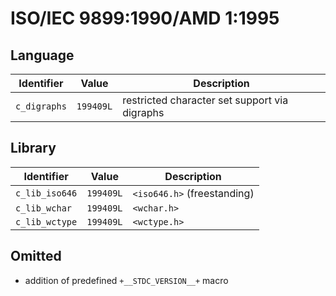 # ISO/IEC 9899:1990/AMD 1:1995

## Language

| Identifier   | Value     | Description                                   |
| ------------ | --------- | --------------------------------------------- |
| `c_digraphs` | `199409L` | restricted character set support via digraphs |

## Library

| Identifier     | Value     | Description                 |
| -------------- | --------- | --------------------------- |
| `c_lib_iso646` | `199409L` | `<iso646.h>` (freestanding) |
| `c_lib_wchar`  | `199409L` | `<wchar.h>`                 |
| `c_lib_wctype` | `199409L` | `<wctype.h>`                |

## Omitted

- addition of predefined `+__STDC_VERSION__+` macro
